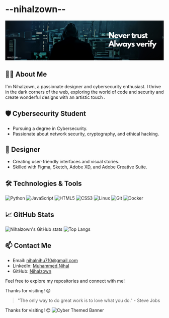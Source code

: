 # --nihalzown--

![Alt text](https://github.com/nihalzown/nihalzown/blob/main/CY.png)

## 👨‍💻 About Me

I'm Nihalzown, a passionate designer and cybersecurity enthusiast. I thrive in the dark corners of the web, exploring the world of code and security and create wonderful designs with an artistic touch .

## 🛡️ Cybersecurity Student
- Pursuing a degree in Cybersecurity.
- Passionate about network security, cryptography, and ethical hacking.

## 🎨 Designer
- Creating user-friendly interfaces and visual stories.
- Skilled with Figma, Sketch, Adobe XD, and Adobe Creative Suite.

## 🛠️ Technologies & Tools

![Python](https://img.shields.io/badge/-Python-000?&logo=Python)
![JavaScript](https://img.shields.io/badge/-JavaScript-000?&logo=JavaScript)
![HTML5](https://img.shields.io/badge/-HTML5-000?&logo=HTML5)
![CSS3](https://img.shields.io/badge/-CSS3-000?&logo=CSS3)
![Linux](https://img.shields.io/badge/-Linux-000?&logo=Linux)
![Git](https://img.shields.io/badge/-Git-000?&logo=Git)
![Docker](https://img.shields.io/badge/-Docker-000?&logo=Docker)

## 📈 GitHub Stats

![Nihalzown's GitHub stats](https://github-readme-stats.vercel.app/api?username=nihalzown&show_icons=true&theme=dark&hide=stars,prs)
![Top Langs](https://github-readme-stats.vercel.app/api/top-langs/?username=nihalzown&layout=compact&theme=dark)

## 📫 Contact Me
- Email: [nihalnihu710@gmail.com](mailto:nihalnihu710@gmail.com)
- LinkedIn: [Muhammed Nihal](https://www.linkedin.com/in/nihalzown/)
- GitHub: [Nihalzown](https://github.com/nihalzown)

Feel free to explore my repositories and connect with me!

Thanks for visiting! 😊
> "The only way to do great work is to love what you do." - Steve Jobs

Thanks for visiting! 😊
![Cyber Themed Banner](https://example.com/cyber-banner.png)